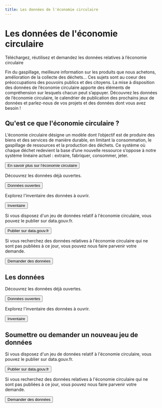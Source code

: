 ```yaml
---
title: Les données de l'économie circulaire
---
```


<Hero>

# Les données de l'économie circulaire

Téléchargez, réutilisez et demandez les données relatives à l’économie circulaire

</Hero>

<Section>

Fin du gaspillage, meilleure information sur les produits que nous achetons, amélioration de la collecte des déchets… Ces sujets sont au coeur des préoccupations des pouvoirs publics et des citoyens. La mise à disposition des données de l’économie circulaire apporte des éléments de compréhension sur lesquels chacun peut s’appuyer. Découvrez les données de l’économie circulaire, le calendrier de publication des prochains jeux de données et parlez-nous de vos projets et des données dont vous avez besoin !

</Section>

<Section class="section-blue">

## Qu'est ce que l'économie circulaire ? 

L’économie circulaire désigne un modèle dont l’objectif est de produire des biens et des services de manière durable, en limitant la consommation, le gaspillage de ressources et la production des déchets. Ce système où chaque déchet redevient la base d’une nouvelle ressource s’oppose à notre système linéaire actuel : extraire, fabriquer, consommer, jeter.

<Button url="https://www.ecologique-solidaire.gouv.fr/politiques/economie-circulaire-et-dechets">En savoir plus sur l’économie circulaire</Button>

</Section>

<Section class="section-grey">

<div class="row">

<div>

Découvrez les données déjà ouvertes.

<Button url="/donnees-ouvertes.html">Données ouvertes</Button>

</div>

<div>

Explorez l'inventaire des données à ouvrir.

<Button url="/inventaire.html">Inventaire</Button>

</div>

<div>

Si vous disposez d'un jeu de données relatif à l'économie circulaire, vous pouvez le publier sur data.gouv.fr.

<Button url="https://www.data.gouv.fr/fr/">Publier sur data.gouv.fr</Button>

</div>

<div>

Si vous recherchez des données relatives à l'économie circulaire qui ne sont pas publiées à ce jour, vous pouvez nous faire parvenir votre demande.

<Button url="/demande.html">Demander des données</Button>

</div>

</div>

</Section>

<Section>

<div class="row">

<div>

## Les données

Découvrez les données déjà ouvertes.

<Button url="/donnees-ouvertes.html">Données ouvertes</Button>

Explorez l'inventaire des données à ouvrir.

<Button url="/inventaire.html">Inventaire</Button>


</div>

<div>

## Soumettre ou demander un nouveau jeu de données

Si vous disposez d'un jeu de données relatif à l'économie circulaire, vous pouvez le publier sur data.gouv.fr.

<Button url="https://www.data.gouv.fr/fr/">Publier sur data.gouv.fr</Button>

Si vous recherchez des données relatives à l'économie circulaire qui ne sont pas publiées à ce jour, vous pouvez nous faire parvenir votre demande.

<Button url="/demande.html">Demander des données</Button>

</div>

</div>

</Section>
